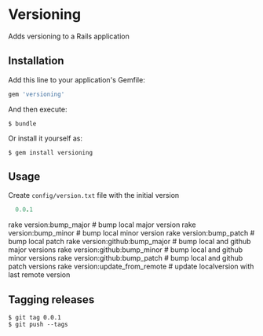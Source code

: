 # Versioning

Adds versioning to a Rails application

## Installation

Add this line to your application's Gemfile:

```ruby
gem 'versioning'
```

And then execute:

    $ bundle

Or install it yourself as:

    $ gem install versioning

## Usage

Create `config/version.txt` file with the initial version

```ruby
  0.0.1
```

rake version:bump_major                 # bump local major version
rake version:bump_minor                 # bump local minor version
rake version:bump_patch                 # bump local patch
rake version:github:bump_major          # bump local and github major versions
rake version:github:bump_minor          # bump local and github minor versions
rake version:github:bump_patch          # bump local and github patch versions
rake version:update_from_remote         # update localversion with last remote version

## Tagging releases

    $ git tag 0.0.1
    $ git push --tags
